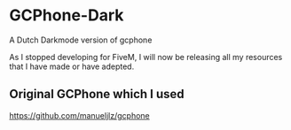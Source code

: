 # GCPhone-Dark
A Dutch Darkmode version of gcphone

As I stopped developing for FiveM, I will now be releasing all my resources that I have made or have adepted.

## Original GCPhone which I used

https://github.com/manueljlz/gcphone
